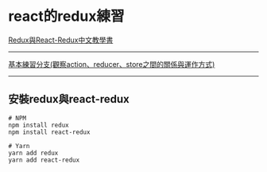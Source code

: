 # react的redux練習
[Redux與React-Redux中文教學書](https://chentsulin.github.io/redux/index.html)

***

[基本練習分支(觀察action、reducer、store之間的關係與運作方式)](https://github.com/hsiaomingcheng/reactReduxPractice/tree/feature/200420/add-redux/chrishsiao)

***

## 安裝redux與react-redux
    # NPM
    npm install redux
    npm install react-redux

    # Yarn
    yarn add redux
    yarn add react-redux
